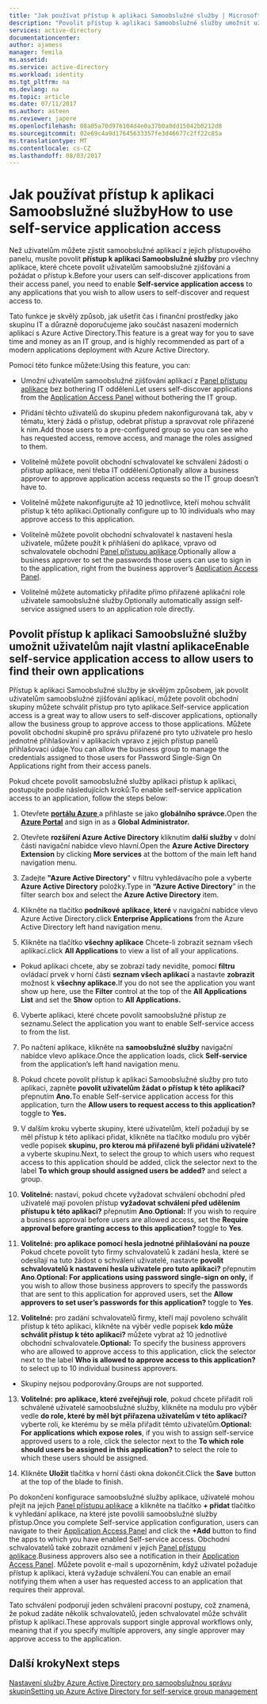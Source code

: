 ```yaml
---
title: "Jak používat přístup k aplikaci Samoobslužné služby | Microsoft Docs"
description: "Povolit přístup k aplikaci Samoobslužné služby umožnit uživatelům najít vlastní aplikace"
services: active-directory
documentationcenter: 
author: ajamess
manager: femila
ms.assetid: 
ms.service: active-directory
ms.workload: identity
ms.tgt_pltfrm: na
ms.devlang: na
ms.topic: article
ms.date: 07/11/2017
ms.author: asteen
ms.reviewer: japere
ms.openlocfilehash: 08a05a70d976104d4e0a37b0a0dd15042b0212d8
ms.sourcegitcommit: 02e69c4a9d17645633357fe3d46677c2ff22c85a
ms.translationtype: MT
ms.contentlocale: cs-CZ
ms.lasthandoff: 08/03/2017
---
```

# <a name="how-to-use-self-service-application-access"></a><span data-ttu-id="e6192-103">Jak používat přístup k aplikaci Samoobslužné služby</span><span class="sxs-lookup"><span data-stu-id="e6192-103">How to use self-service application access</span></span>

<span data-ttu-id="e6192-104">Než uživatelům můžete zjistit samoobslužné aplikací z jejich přístupového panelu, musíte povolit **přístup k aplikaci Samoobslužné služby** pro všechny aplikace, které chcete povolit uživatelům samoobslužné zjišťování a požádat o přístup k.</span><span class="sxs-lookup"><span data-stu-id="e6192-104">Before your users can self-discover applications from their access panel, you need to enable **Self-service application access** to any applications that you wish to allow users to self-discover and request access to.</span></span>

<span data-ttu-id="e6192-105">Tato funkce je skvělý způsob, jak ušetřit čas i finanční prostředky jako skupinu IT a důrazně doporučujeme jako součást nasazení moderních aplikací s Azure Active Directory.</span><span class="sxs-lookup"><span data-stu-id="e6192-105">This feature is a great way for you to save time and money as an IT group, and is highly recommended as part of a modern applications deployment with Azure Active Directory.</span></span>

<span data-ttu-id="e6192-106">Pomocí této funkce můžete:</span><span class="sxs-lookup"><span data-stu-id="e6192-106">Using this feature, you can:</span></span>

-   <span data-ttu-id="e6192-107">Umožní uživatelům samoobslužné zjišťování aplikací z [Panel přístupu aplikace](https://myapps.microsoft.com/) bez bothering IT oddělení.</span><span class="sxs-lookup"><span data-stu-id="e6192-107">Let users self-discover applications from the [Application Access Panel](https://myapps.microsoft.com/) without bothering the IT group.</span></span>

-   <span data-ttu-id="e6192-108">Přidání těchto uživatelů do skupinu předem nakonfigurovaná tak, aby v tématu, který žádá o přístup, odebrat přístup a spravovat role přiřazené k nim.</span><span class="sxs-lookup"><span data-stu-id="e6192-108">Add those users to a pre-configured group so you can see who has requested access, remove access, and manage the roles assigned to them.</span></span>

-   <span data-ttu-id="e6192-109">Volitelně můžete povolit obchodní schvalovatel ke schválení žádosti o přístup aplikace, není třeba IT oddělení.</span><span class="sxs-lookup"><span data-stu-id="e6192-109">Optionally allow a business approver to approve application access requests so the IT group doesn’t have to.</span></span>

-   <span data-ttu-id="e6192-110">Volitelně můžete nakonfigurujte až 10 jednotlivce, kteří mohou schválit přístup k této aplikaci.</span><span class="sxs-lookup"><span data-stu-id="e6192-110">Optionally configure up to 10 individuals who may approve access to this application.</span></span>

-   <span data-ttu-id="e6192-111">Volitelně můžete povolit obchodní schvalovatel k nastavení hesla uživatele, můžete použít k přihlášení do aplikace, vpravo od schvalovatele obchodní [Panel přístupu aplikace](https://myapps.microsoft.com/).</span><span class="sxs-lookup"><span data-stu-id="e6192-111">Optionally allow a business approver to set the passwords those users can use to sign in to the application, right from the business approver’s [Application Access Panel](https://myapps.microsoft.com/).</span></span>

-   <span data-ttu-id="e6192-112">Volitelně můžete automaticky přiřadíte přímo přiřazené aplikační role uživatele samoobslužné služby.</span><span class="sxs-lookup"><span data-stu-id="e6192-112">Optionally automatically assign self-service assigned users to an application role directly.</span></span>

## <a name="enable-self-service-application-access-to-allow-users-to-find-their-own-applications"></a><span data-ttu-id="e6192-113">Povolit přístup k aplikaci Samoobslužné služby umožnit uživatelům najít vlastní aplikace</span><span class="sxs-lookup"><span data-stu-id="e6192-113">Enable self-service application access to allow users to find their own applications</span></span>

<span data-ttu-id="e6192-114">Přístup k aplikaci Samoobslužné služby je skvělým způsobem, jak povolit uživatelům samoobslužné zjišťování aplikací, můžete povolit obchodní skupiny můžete schválit přístup pro tyto aplikace.</span><span class="sxs-lookup"><span data-stu-id="e6192-114">Self-service application access is a great way to allow users to self-discover applications, optionally allow the business group to approve access to those applications.</span></span> <span data-ttu-id="e6192-115">Můžete povolit obchodní skupině pro správu přiřazené pro tyto uživatele pro heslo jednotné přihlašování v aplikacích vpravo z jejich přístup panelů přihlašovací údaje.</span><span class="sxs-lookup"><span data-stu-id="e6192-115">You can allow the business group to manage the credentials assigned to those users for Password Single-Sign On Applications right from their access panels.</span></span>

<span data-ttu-id="e6192-116">Pokud chcete povolit samoobslužné služby aplikaci přístup k aplikaci, postupujte podle následujících kroků:</span><span class="sxs-lookup"><span data-stu-id="e6192-116">To enable self-service application access to an application, follow the steps below:</span></span>

1.  <span data-ttu-id="e6192-117">Otevřete [ **portálu Azure** ](https://portal.azure.com/) a přihlaste se jako **globálního správce.**</span><span class="sxs-lookup"><span data-stu-id="e6192-117">Open the [**Azure Portal**](https://portal.azure.com/) and sign in as a **Global Administrator.**</span></span>

2.  <span data-ttu-id="e6192-118">Otevřete **rozšíření Azure Active Directory** kliknutím **další služby** v dolní části navigační nabídce vlevo hlavní.</span><span class="sxs-lookup"><span data-stu-id="e6192-118">Open the **Azure Active Directory Extension** by clicking **More services** at the bottom of the main left hand navigation menu.</span></span>

3.  <span data-ttu-id="e6192-119">Zadejte **"Azure Active Directory**" v filtru vyhledávacího pole a vyberte **Azure Active Directory** položky.</span><span class="sxs-lookup"><span data-stu-id="e6192-119">Type in **“Azure Active Directory**” in the filter search box and select the **Azure Active Directory** item.</span></span>

4.  <span data-ttu-id="e6192-120">Klikněte na tlačítko **podnikové aplikace, které** v navigační nabídce vlevo Azure Active Directory.</span><span class="sxs-lookup"><span data-stu-id="e6192-120">click **Enterprise Applications** from the Azure Active Directory left hand navigation menu.</span></span>

5.  <span data-ttu-id="e6192-121">Klikněte na tlačítko **všechny aplikace** Chcete-li zobrazit seznam všech aplikací.</span><span class="sxs-lookup"><span data-stu-id="e6192-121">click **All Applications** to view a list of all your applications.</span></span>

  * <span data-ttu-id="e6192-122">Pokud aplikaci chcete, aby se zobrazí tady nevidíte, pomocí **filtru** ovládací prvek v horní části **seznam všech aplikací** a nastavte **zobrazit** možnost k **všechny aplikace.**</span><span class="sxs-lookup"><span data-stu-id="e6192-122">If you do not see the application you want show up here, use the **Filter** control at the top of the **All Applications List** and set the **Show** option to **All Applications.**</span></span>

6.  <span data-ttu-id="e6192-123">Vyberte aplikaci, které chcete povolit samoobslužné přístup ze seznamu.</span><span class="sxs-lookup"><span data-stu-id="e6192-123">Select the application you want to enable Self-service access to from the list.</span></span>

7.  <span data-ttu-id="e6192-124">Po načtení aplikace, klikněte na **samoobslužné služby** navigační nabídce vlevo aplikace.</span><span class="sxs-lookup"><span data-stu-id="e6192-124">Once the application loads, click **Self-service** from the application’s left hand navigation menu.</span></span>

8.  <span data-ttu-id="e6192-125">Pokud chcete povolit přístup k aplikaci Samoobslužné služby pro tuto aplikaci, zapněte **povolit uživatelům žádat o přístup k této aplikaci?** přepnutím **Ano.**</span><span class="sxs-lookup"><span data-stu-id="e6192-125">To enable Self-service application access for this application, turn the **Allow users to request access to this application?** toggle to **Yes.**</span></span>

9.  <span data-ttu-id="e6192-126">V dalším kroku vyberte skupiny, které uživatelům, kteří požadují by se měl přístup k této aplikaci přidat, klikněte na tlačítko modulu pro výběr vedle popisek **skupinu, pro kterou má přiřazené byli přidáni uživatelé?** a vyberte skupinu.</span><span class="sxs-lookup"><span data-stu-id="e6192-126">Next, to select the group to which users who request access to this application should be added, click the selector next to the label **To which group should assigned users be added?** and select a group.</span></span>

10. <span data-ttu-id="e6192-127">**Volitelné:** nastaví, pokud chcete vyžadovat schválení obchodní před uživatelé mají povolen přístup **vyžadovat schválení před udělením přístupu k této aplikaci?** přepnutím **Ano**.</span><span class="sxs-lookup"><span data-stu-id="e6192-127">**Optional:** If you wish to require a business approval before users are allowed access, set the **Require approval before granting access to this application?** toggle to **Yes**.</span></span>

11. <span data-ttu-id="e6192-128">**Volitelné: pro aplikace pomocí hesla jednotné přihlašování na pouze** Pokud chcete povolit tyto firmy schvalovatelů k zadání hesla, které se odesílají na tuto žádost o schválení uživatelé, nastavte **povolit schvalovatelů k nastavení hesla uživatele pro tuto aplikaci?** přepnutím **Ano**.</span><span class="sxs-lookup"><span data-stu-id="e6192-128">**Optional: For applications using password single-sign on only,** if you wish to allow those business approvers to specify the passwords that are sent to this application for approved users, set the **Allow approvers to set user’s passwords for this application?** toggle to **Yes**.</span></span>

12. <span data-ttu-id="e6192-129">**Volitelné:** pro zadání schvalovatelů firmy, kteří mají povoleno schválit přístup k této aplikaci, klikněte na výběr vedle popisek **kdo může schválit přístup k této aplikaci?** můžete vybrat až 10 jednotlivé obchodní schvalovatele.</span><span class="sxs-lookup"><span data-stu-id="e6192-129">**Optional:** To specify the business approvers who are allowed to approve access to this application, click the selector next to the label **Who is allowed to approve access to this application?** to select up to 10 individual business approvers.</span></span>

   * <span data-ttu-id="e6192-130">Skupiny nejsou podporovány.</span><span class="sxs-lookup"><span data-stu-id="e6192-130">Groups are not supported.</span></span>

13. <span data-ttu-id="e6192-131">**Volitelné:** **pro aplikace, které zveřejňují role**, pokud chcete přiřadit roli schválené uživatelé samoobslužné služby, klikněte na modulu pro výběr vedle **do role, které by měl být přiřazena uživatelům v této aplikaci?** vyberte roli, ke kterému by se měla přiřadit těmto uživatelům.</span><span class="sxs-lookup"><span data-stu-id="e6192-131">**Optional:** **For applications which expose roles**, if you wish to assign self-service approved users to a role, click the selector next to the **To which role should users be assigned in this application?** to select the role to which these users should be assigned.</span></span>

14. <span data-ttu-id="e6192-132">Klikněte **Uložit** tlačítka v horní části okna dokončit.</span><span class="sxs-lookup"><span data-stu-id="e6192-132">Click the **Save** button at the top of the blade to finish.</span></span>

<span data-ttu-id="e6192-133">Po dokončení konfigurace samoobslužné služby aplikace, uživatelé mohou přejít na jejich [Panel přístupu aplikace](https://myapps.microsoft.com/) a klikněte na tlačítko **+ přidat** tlačítko k vyhledání aplikace, na které jste povolili samoobslužné služby přístup.</span><span class="sxs-lookup"><span data-stu-id="e6192-133">Once you complete Self-service application configuration, users can navigate to their [Application Access Panel](https://myapps.microsoft.com/) and click the **+Add** button to find the apps to which you have enabled Self-service access.</span></span> <span data-ttu-id="e6192-134">Obchodní schvalovatelů také zobrazit oznámení v jejich [Panel přístupu aplikace](https://myapps.microsoft.com/).</span><span class="sxs-lookup"><span data-stu-id="e6192-134">Business approvers also see a notification in their [Application Access Panel](https://myapps.microsoft.com/).</span></span> <span data-ttu-id="e6192-135">Můžete povolit e-mail s upozorněním, když uživatel požaduje přístup k aplikaci, která vyžaduje schválení.</span><span class="sxs-lookup"><span data-stu-id="e6192-135">You can enable an email notifying them when a user has requested access to an application that requires their approval.</span></span> 

<span data-ttu-id="e6192-136">Tato schválení podporují jeden schválení pracovní postupy, což znamená, že pokud zadáte několik schvalovatelů, jeden schvalovatel může schválit přístup k aplikaci.</span><span class="sxs-lookup"><span data-stu-id="e6192-136">These approvals support single approval workflows only, meaning that if you specify multiple approvers, any single approver may approve access to the application.</span></span>

## <a name="next-steps"></a><span data-ttu-id="e6192-137">Další kroky</span><span class="sxs-lookup"><span data-stu-id="e6192-137">Next steps</span></span>
[<span data-ttu-id="e6192-138">Nastavení služby Azure Active Directory pro samoobslužnou správu skupin</span><span class="sxs-lookup"><span data-stu-id="e6192-138">Setting up Azure Active Directory for self-service group management</span></span>](active-directory-accessmanagement-self-service-group-management.md)
